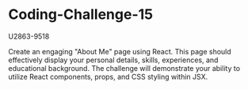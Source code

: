 # Coding-Challenge-15

U2863-9518

Create an engaging "About Me" page using React. This page should effectively display your personal details, skills, experiences, and educational background. The challenge will demonstrate your ability to utilize React components, props, and CSS styling within JSX.
